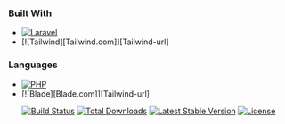 ### Built With

* [![Laravel][Laravel.com]][Laravel-url]
* [![Tailwind][Tailwind.com]][Tailwind-url]

### Languages

* [![PHP][PHP.com]][PHP-url]
* [![Blade][Blade.com]][Tailwind-url]


<p align="center">
<a href="https://github.com/laravel/framework/actions"><img src="https://github.com/laravel/framework/workflows/tests/badge.svg" alt="Build Status"></a>
<a href="https://packagist.org/packages/laravel/framework"><img src="https://img.shields.io/packagist/dt/laravel/framework" alt="Total Downloads"></a>
<a href="https://packagist.org/packages/laravel/framework"><img src="https://img.shields.io/packagist/v/laravel/framework" alt="Latest Stable Version"></a>
<a href="https://packagist.org/packages/laravel/framework"><img src="https://img.shields.io/packagist/l/laravel/framework" alt="License"></a>
</p>




















<!-- MARKDOWN LINKS & IMAGES -->

[Laravel.com]: https://img.shields.io/badge/Laravel-FF2D20?style=for-the-badge&logo=laravel&logoColor=white
[Laravel-url]: https://laravel.com
[PHP.com]: https://img.shields.io/badge/Laravel-FF2D20?style=for-the-badge&logo=laravel&logoColor=white](https://badgen.net/badge/icon/php?icon=php&label)
[PHP-url]: https://laravel.com](https://tailwindcss.com/)](https://www.php.net/docs.php)](https://www.php.net/docs.php)

